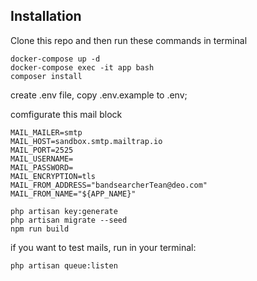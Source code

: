 ## Installation

Clone this repo and then run these commands in terminal

```
docker-compose up -d
docker-compose exec -it app bash
composer install

```
create .env file, copy .env.example to .env;

comfigurate this mail block

```
MAIL_MAILER=smtp
MAIL_HOST=sandbox.smtp.mailtrap.io
MAIL_PORT=2525
MAIL_USERNAME=
MAIL_PASSWORD=
MAIL_ENCRYPTION=tls
MAIL_FROM_ADDRESS="bandsearcherTean@deo.com"
MAIL_FROM_NAME="${APP_NAME}"

```

```
php artisan key:generate 
php artisan migrate --seed
npm run build
```

if you want to test mails, run in your terminal:

```
php artisan queue:listen
```